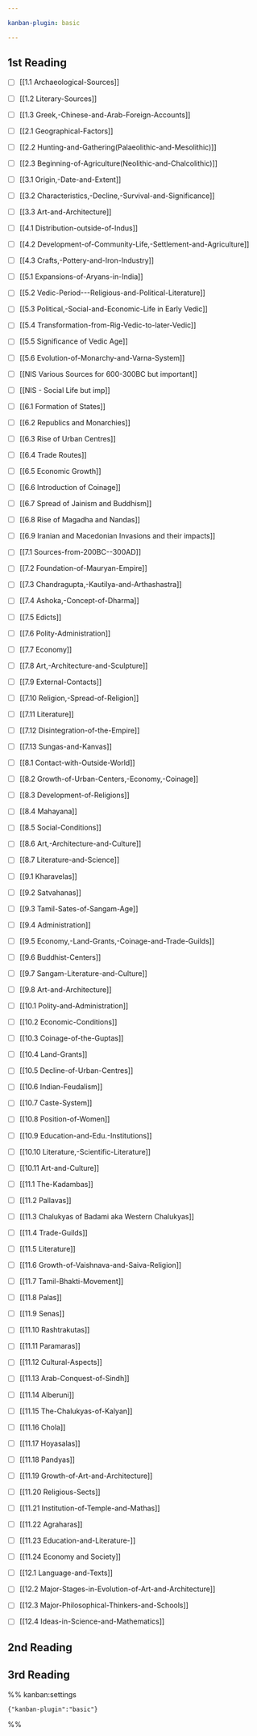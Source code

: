 ```yaml
---

kanban-plugin: basic

---
```


## 1st Reading

- [ ] [[1.1 Archaeological-Sources]]
- [ ] [[1.2 Literary-Sources]]
- [ ] [[1.3 Greek,-Chinese-and-Arab-Foreign-Accounts]]
- [ ] [[2.1 Geographical-Factors]]
- [ ] [[2.2 Hunting-and-Gathering(Palaeolithic-and-Mesolithic)]]
- [ ] [[2.3 Beginning-of-Agriculture(Neolithic-and-Chalcolithic)]]
- [ ] [[3.1 Origin,-Date-and-Extent]]
- [ ] [[3.2 Characteristics,-Decline,-Survival-and-Significance]]
- [ ] [[3.3 Art-and-Architecture]]
- [ ] [[4.1 Distribution-outside-of-Indus]]
- [ ] [[4.2 Development-of-Community-Life,-Settlement-and-Agriculture]]
- [ ] [[4.3 Crafts,-Pottery-and-Iron-Industry]]
- [ ] [[5.1 Expansions-of-Aryans-in-India]]
- [ ] [[5.2 Vedic-Period---Religious-and-Political-Literature]]
- [ ] [[5.3 Political,-Social-and-Economic-Life in Early Vedic]]
- [ ] [[5.4 Transformation-from-Rig-Vedic-to-later-Vedic]]
- [ ] [[5.5 Significance of Vedic Age]]
- [ ] [[5.6 Evolution-of-Monarchy-and-Varna-System]]
- [ ] [[NIS Various Sources for 600-300BC but important]]
- [ ] [[NIS - Social Life but imp]]
- [ ] [[6.1 Formation of States]]
- [ ] [[6.2 Republics and Monarchies]]
- [ ] [[6.3 Rise of Urban Centres]]
- [ ] [[6.4 Trade Routes]]
- [ ] [[6.5 Economic Growth]]
- [ ] [[6.6 Introduction of Coinage]]
- [ ] [[6.7 Spread of Jainism and Buddhism]]
- [ ] [[6.8 Rise of Magadha and Nandas]]
- [ ] [[6.9 Iranian and Macedonian Invasions and their impacts]]
- [ ] [[7.1 Sources-from-200BC--300AD]]
- [ ] [[7.2 Foundation-of-Mauryan-Empire]]
- [ ] [[7.3 Chandragupta,-Kautilya-and-Arthashastra]]
- [ ] [[7.4 Ashoka,-Concept-of-Dharma]]
- [ ] [[7.5 Edicts]]
- [ ] [[7.6 Polity-Administration]]
- [ ] [[7.7 Economy]]
- [ ] [[7.8 Art,-Architecture-and-Sculpture]]
- [ ] [[7.9 External-Contacts]]
- [ ] [[7.10 Religion,-Spread-of-Religion]]
- [ ] [[7.11 Literature]]
- [ ] [[7.12 Disintegration-of-the-Empire]]
- [ ] [[7.13 Sungas-and-Kanvas]]
- [ ] [[8.1 Contact-with-Outside-World]]
- [ ] [[8.2 Growth-of-Urban-Centers,-Economy,-Coinage]]
- [ ] [[8.3 Development-of-Religions]]
- [ ] [[8.4 Mahayana]]
- [ ] [[8.5 Social-Conditions]]
- [ ] [[8.6 Art,-Architecture-and-Culture]]
- [ ] [[8.7 Literature-and-Science]]
- [ ] [[9.1 Kharavelas]]
- [ ] [[9.2 Satvahanas]]
- [ ] [[9.3 Tamil-Sates-of-Sangam-Age]]
- [ ] [[9.4 Administration]]
- [ ] [[9.5 Economy,-Land-Grants,-Coinage-and-Trade-Guilds]]
- [ ] [[9.6 Buddhist-Centers]]
- [ ] [[9.7 Sangam-Literature-and-Culture]]
- [ ] [[9.8 Art-and-Architecture]]
- [ ] [[10.1 Polity-and-Administration]]
- [ ] [[10.2 Economic-Conditions]]
- [ ] [[10.3 Coinage-of-the-Guptas]]
- [ ] [[10.4 Land-Grants]]
- [ ] [[10.5 Decline-of-Urban-Centres]]
- [ ] [[10.6 Indian-Feudalism]]
- [ ] [[10.7 Caste-System]]
- [ ] [[10.8 Position-of-Women]]
- [ ] [[10.9 Education-and-Edu.-Institutions]]
- [ ] [[10.10 Literature,-Scientific-Literature]]
- [ ] [[10.11 Art-and-Culture]]
- [ ] [[11.1 The-Kadambas]]
- [ ] [[11.2 Pallavas]]
- [ ] [[11.3 Chalukyas of Badami aka Western Chalukyas]]
- [ ] [[11.4 Trade-Guilds]]
- [ ] [[11.5 Literature]]
- [ ] [[11.6 Growth-of-Vaishnava-and-Saiva-Religion]]
- [ ] [[11.7 Tamil-Bhakti-Movement]]
- [ ] [[11.8 Palas]]
- [ ] [[11.9 Senas]]
- [ ] [[11.10 Rashtrakutas]]
- [ ] [[11.11 Paramaras]]
- [ ] [[11.12 Cultural-Aspects]]
- [ ] [[11.13 Arab-Conquest-of-Sindh]]
- [ ] [[11.14 Alberuni]]
- [ ] [[11.15 The-Chalukyas-of-Kalyan]]
- [ ] [[11.16 Chola]]
- [ ] [[11.17 Hoyasalas]]
- [ ] [[11.18 Pandyas]]
- [ ] [[11.19 Growth-of-Art-and-Architecture]]
- [ ] [[11.20 Religious-Sects]]
- [ ] [[11.21 Institution-of-Temple-and-Mathas]]
- [ ] [[11.22 Agraharas]]
- [ ] [[11.23 Education-and-Literature-]]
- [ ] [[11.24 Economy and Society]]
- [ ] [[12.1 Language-and-Texts]]
- [ ] [[12.2 Major-Stages-in-Evolution-of-Art-and-Architecture]]
- [ ] [[12.3 Major-Philosophical-Thinkers-and-Schools]]
- [ ] [[12.4 Ideas-in-Science-and-Mathematics]]


## 2nd Reading



## 3rd Reading





%% kanban:settings
```
{"kanban-plugin":"basic"}
```
%%